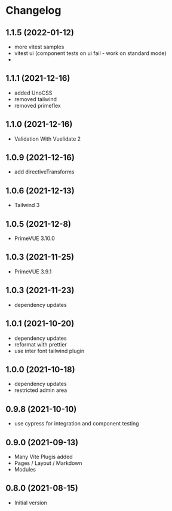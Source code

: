 # Changelog

## 1.1.5 (2022-01-12)
* more vitest samples
* vitest ui (component tests on ui fail - work on standard mode)
* 
## 1.1.1 (2021-12-16)
- added UnoCSS
- removed tailwind
- removed primeflex

## 1.1.0 (2021-12-16)
* Validation With Vuelidate 2

## 1.0.9 (2021-12-16)
* add directiveTransforms

## 1.0.6 (2021-12-13)
- Tailwind 3

## 1.0.5 (2021-12-8)
- PrimeVUE 3.10.0

## 1.0.3 (2021-11-25)
- PrimeVUE 3.9.1

## 1.0.3 (2021-11-23)
- dependency updates

## 1.0.1 (2021-10-20)
- dependency updates
- reformat with prettier
- use inter font tailwind plugin

## 1.0.0 (2021-10-18)
- dependency updates
- restricted admin area

## 0.9.8 (2021-10-10)
- use cypress for integration and component testing

## 0.9.0 (2021-09-13)
- Many Vite Plugis added
- Pages / Layout / Markdown
- Modules

## 0.8.0 (2021-08-15)
- Initial version
